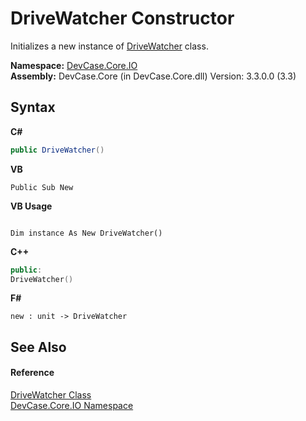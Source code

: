 # DriveWatcher Constructor 
 

Initializes a new instance of <a href="T_DevCase_Core_IO_DriveWatcher">DriveWatcher</a> class.

**Namespace:**&nbsp;<a href="N_DevCase_Core_IO">DevCase.Core.IO</a><br />**Assembly:**&nbsp;DevCase.Core (in DevCase.Core.dll) Version: 3.3.0.0 (3.3)

## Syntax

**C#**<br />
``` C#
public DriveWatcher()
```

**VB**<br />
``` VB
Public Sub New
```

**VB Usage**<br />
``` VB Usage

Dim instance As New DriveWatcher()
```

**C++**<br />
``` C++
public:
DriveWatcher()
```

**F#**<br />
``` F#
new : unit -> DriveWatcher
```


## See Also


#### Reference
<a href="T_DevCase_Core_IO_DriveWatcher">DriveWatcher Class</a><br /><a href="N_DevCase_Core_IO">DevCase.Core.IO Namespace</a><br />